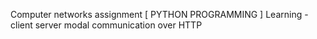 Computer networks assignment [ PYTHON PROGRAMMING ]
Learning - client server modal communication over HTTP


